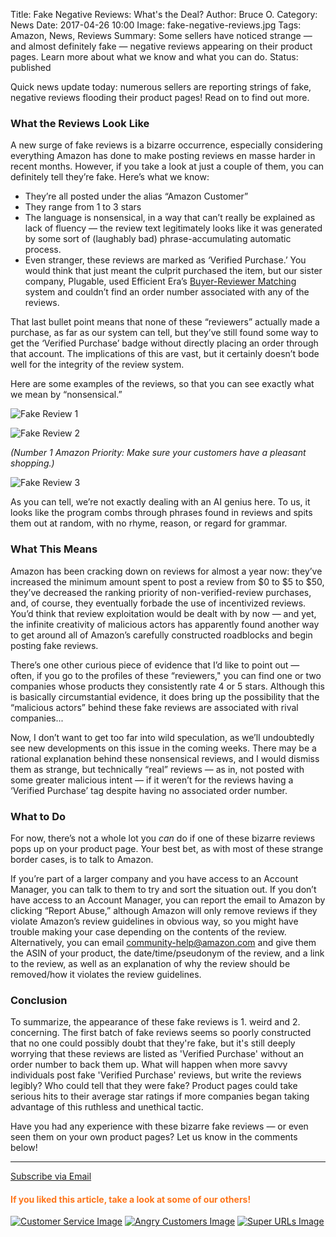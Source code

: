 Title: Fake Negative Reviews: What's the Deal?
Author: Bruce O.
Category: News
Date: 2017-04-26 10:00
Image: fake-negative-reviews.jpg
Tags: Amazon, News, Reviews
Summary: Some sellers have noticed strange — and almost definitely fake — negative reviews appearing on their product pages. Learn more about what we know and what you can do.
Status: published

Quick news update today: numerous sellers are reporting strings of fake, negative reviews flooding their product pages! Read on to find out more.

### What the Reviews Look Like

A new surge of fake reviews is a bizarre occurrence, especially considering everything Amazon has done to make posting reviews en masse harder in recent months. However, if you take a look at just a couple of them, you can definitely tell they’re fake. Here’s what we know:

* They’re all posted under the alias “Amazon Customer” 
* They range from 1 to 3 stars
* The language is nonsensical, in a way that can’t really be explained as lack of fluency — the review text legitimately looks like it was generated by some sort of (laughably bad) phrase-accumulating automatic process.
* Even stranger, these reviews are marked as ‘Verified Purchase.’ You would think that just meant the culprit purchased the item, but our sister company, Plugable, used Efficient Era’s [Buyer-Reviewer Matching](https://efficientera.com/blog/2016/06/buyer-reviewer-matching-with-efficient-era.html) system and couldn’t find an order number associated with any of the reviews.  

That last bullet point means that none of these “reviewers” actually made a purchase, as far as our system can tell, but they’ve still found some way to get the ‘Verified Purchase’ badge without directly placing an order through that account. The implications of this are vast, but it certainly doesn’t bode well for the integrity of the review system.

Here are some examples of the reviews, so that you can see exactly what we mean by “nonsensical.”

![Fake Review 1](/images/blog/2017/04/fake-review-1.png)

![Fake Review 2](/images/blog/2017/04/fake-review-2.png)

*(Number 1 Amazon Priority: Make sure your customers have a pleasant shopping.)*

![Fake Review 3](/images/blog/2017/04/fake-review-3.png)

As you can tell, we’re not exactly dealing with an AI genius here. To us, it looks like the program combs through phrases found in reviews and spits them out at random, with no rhyme, reason, or regard for grammar.

### What This Means

Amazon has been cracking down on reviews for almost a year now: they’ve increased the minimum amount spent to post a review from $0 to $5 to $50, they’ve decreased the ranking priority of non-verified-review purchases, and, of course, they eventually forbade the use of incentivized reviews. You’d think that review exploitation would be dealt with by now — and yet, the infinite creativity of malicious actors has apparently found another way to get around all of Amazon’s carefully constructed roadblocks and begin posting fake reviews.

There’s one other curious piece of evidence that I’d like to point out — often, if you go to the profiles of these “reviewers," you can find one or two companies whose products they consistently rate 4 or 5 stars. Although this is basically circumstantial evidence, it does bring up the possibility that the “malicious actors” behind these fake reviews are associated with rival companies...

Now, I don’t want to get too far into wild speculation, as we’ll undoubtedly see new developments on this issue in the coming weeks. There may be a rational explanation behind these nonsensical reviews, and I would dismiss them as strange, but technically “real” reviews — as in, not posted with some greater malicious intent — if it weren’t for the reviews having a ‘Verified Purchase’ tag despite having no associated order number.

### What to Do

For now, there’s not a whole lot you *can* do if one of these bizarre reviews pops up on your product page. Your best bet, as with most of these strange border cases, is to talk to Amazon. 

If you’re part of a larger company and you have access to an Account Manager, you can talk to them to try and sort the situation out. If you don’t have access to an Account Manager, you can report the email to Amazon by clicking “Report Abuse,” although Amazon will only remove reviews if they violate Amazon’s review guidelines in obvious way, so you might have trouble making your case depending on the contents of the review. Alternatively, you can email [community-help@amazon.com](mailto:community-help@amazon.com) and give them the ASIN of your product, the date/time/pseudonym of the review, and a link to the review, as well as an explanation of why the review should be removed/how it violates the review guidelines.

### Conclusion

To summarize, the appearance of these fake reviews is 1. weird and 2. concerning. The first batch of fake reviews seems so poorly constructed that no one could possibly doubt that they're fake, but it's still deeply worrying that these reviews are listed as 'Verified Purchase' without an order number to back them up. What will happen when more savvy individuals post fake 'Verified Purchase' reviews, but write the reviews legibly? Who could tell that they were fake? Product pages could take serious hits to their average star ratings if more companies began taking advantage of this ruthless and unethical tactic.

Have you had any experience with these bizarre fake reviews — or even seen them on your own product pages? Let us know in the comments below! 

---

<!--Added this section from Leadboxes-->
<a class="btn btn-primary" href="https://efficientera.leadpages.co/leadbox/121f91a73f72a2%3A12c54680e746dc/5687539843203072/" target="_blank">Subscribe via Email</a><script data-leadbox="121f91a73f72a2:12c54680e746dc" data-url="https://efficientera.leadpages.co/leadbox/121f91a73f72a2%3A12c54680e746dc/5687539843203072/" data-config="%7B%7D" type="text/javascript" src="https://efficientera.leadpages.co/leadbox-1468522675.js"></script>

#### <font color="FF751A">If you liked this article, take a look at some of our others!</font>

<a href="https://efficientera.com/blog/2016/07/why-customer-service-matters-on-amazon.html">![Customer Service Image](/images/blog/related/why-customer-service_small.jpg)</a>
<a href="https://efficientera.com/blog/2016/08/how-to-respond-to-angry-customers-in-6-steps.html">![Angry Customers Image](/images/blog/related/respond-angry-customers_small.jpg)</a>
<a href="https://efficientera.com/blog/2016/07/the-lowdown-on-super-urls.html">![Super URLs Image](/images/blog/related/super-urls_small.jpg)</a>